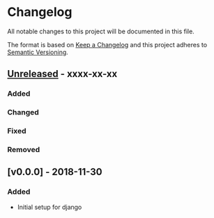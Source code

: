 # Changelog
All notable changes to this project will be documented in this file.

The format is based on [Keep a Changelog](http://keepachangelog.com/en/1.0.0/)
and this project adheres to [Semantic Versioning](http://semver.org/spec/v2.0.0.html).

## [Unreleased] - xxxx-xx-xx

### Added

### Changed

### Fixed

### Removed


## [v0.0.0] - 2018-11-30

### Added

- Initial setup for django

[Unreleased]: https://github.com/netzulo/testAR/compare/v0.0.0...HEAD
[0.0.0]: https://github.com/netzulo/testAR/compare/master@%7B365day%7D...v0.0.0
